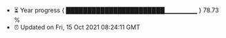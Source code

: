 - ⏳ Year progress { ███████████████████████▁▁▁▁▁▁▁ } 78.73 %
- ⏰ Updated on Fri, 15 Oct 2021 08:24:11 GMT

